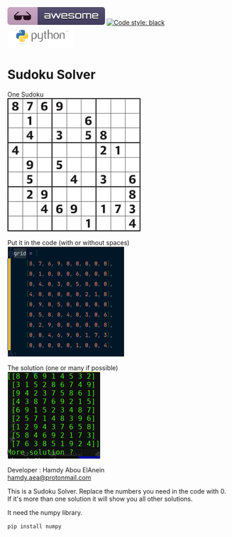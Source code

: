 ![Awesome](awesome.svg) [![Code style: black](https://img.shields.io/badge/code%20style-black-000000.svg)](https://github.com/psf/black)
![Python](python.png)

# Sudoku Solver  

One Sudoku  
![Screenshot](sudoku.jpg)    


Put it in the code (with or without spaces)  
![Screenshot](screenshot.png)  


The solution (one or many if possible)  
![Screenshot1](screenshot1.png)  


 Developer : Hamdy Abou ElAnein                                                                                              
  hamdy.aea@protonmail.com  

  This is a Sudoku Solver. Replace the numbers you need in the code with 0. If it's more than one solution it will show you all other solutions.

  It need the numpy library.
```sh 
pip install numpy

```
